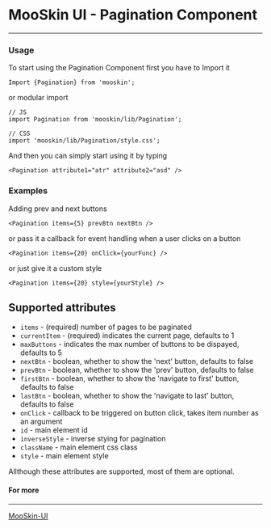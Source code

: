 # MooSkin UI - Pagination Component

___

### Usage

To start using the Pagination Component first you have to Import it

```
Import {Pagination} from 'mooskin';
```
or modular import
```
// JS
import Pagination from 'mooskin/lib/Pagination';

// CSS
import 'mooskin/lib/Pagination/style.css';
```

And then you can simply start using it by typing

```
<Pagination attribute1="atr" attribute2="asd" />
```

### Examples


Adding prev and next buttons

```
<Pagination items={5} prevBtn nextBtn />
```

or pass it a callback for event handling when a user clicks on a button

```
<Pagination items={20} onClick={yourFunc} />
```

or just give it a custom style

```
<Pagination items={20} style={yourStyle} />
```

<div class="playground-doc">

## Supported attributes

* `items` - (required) number of pages to be paginated
* `currentItem` - (required) indicates the current page, defaults to 1
* `maxButtons` - indicates the max number of buttons to be dispayed, defaults to 5 
* `nextBtn` - boolean, whether to show the 'next' button, defaults to false
* `prevBtn` - boolean, whether to show the 'prev' button, defaults to false
* `firstBtn` - boolean, whether to show the 'navigate to first' button, defaults to false
* `lastBtn` - boolean, whether to show the 'navigate to last' button, defaults to false
* `onClick` - callback to be triggered on button click, takes item number as an argument
* `id` - main element id
* `inverseStyle` - inverse stying for pagination
* `className` - main element css class
* `style` - main element style

</div>

Allthough these attributes are supported, most of them are optional.


#### For more

___

[MooSkin-UI](https://github.com/moosend/mooskin-ui)